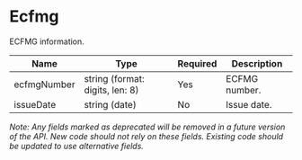 # Ecfmg

ECFMG information.

| Name | Type | Required | Description |
| - | - | - | - |
| ecfmgNumber | string (format: digits, len: 8) | Yes | ECFMG number. |
| issueDate | string (date) | No | Issue date. |

*Note: Any fields marked as deprecated will be removed in a future version of the API. New code should not rely on these fields. Existing code should be updated to use alternative fields.*
